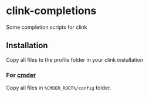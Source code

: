 # clink-completions
Some completion scripts for clink

## Installation

Copy all files to the profile folder in your clink installation

### For [cmder](http://cmder.net/)
Copy all files in `%CMDER_ROOT%/config` folder.
